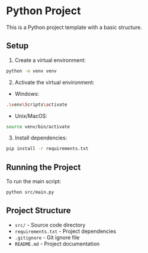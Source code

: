 # Python Project

This is a Python project template with a basic structure.

## Setup

1. Create a virtual environment:
```bash
python -m venv venv
```

2. Activate the virtual environment:
- Windows:
```bash
.\venv\Scripts\activate
```
- Unix/MacOS:
```bash
source venv/bin/activate
```

3. Install dependencies:
```bash
pip install -r requirements.txt
```

## Running the Project

To run the main script:
```bash
python src/main.py
```

## Project Structure

- `src/` - Source code directory
- `requirements.txt` - Project dependencies
- `.gitignore` - Git ignore file
- `README.md` - Project documentation

